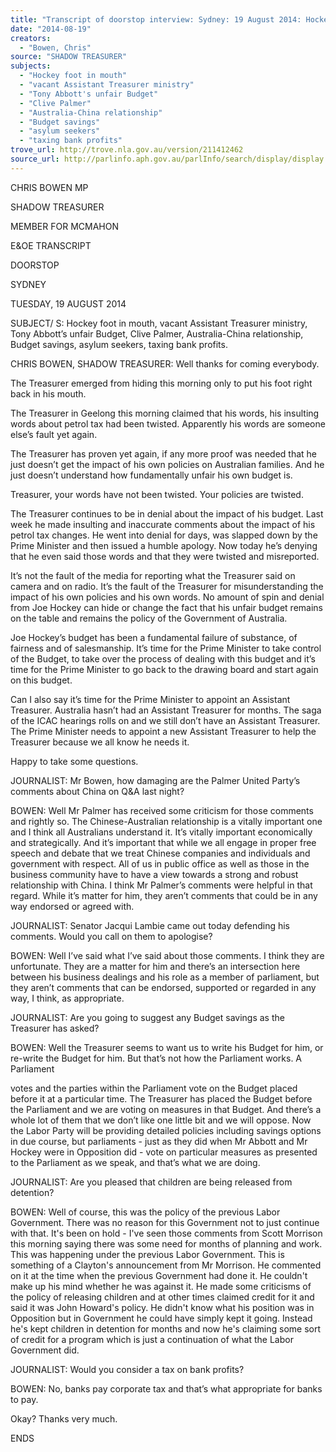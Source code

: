 ```yaml
---
title: "Transcript of doorstop interview: Sydney: 19 August 2014: Hockey foot in mouth; vacant Assistant Treasurer ministry; Tony Abbott's unfair Budget; Clive Palmer; Australia-China relationship; Budget savings; asylum seekers; taxing bank profits"
date: "2014-08-19"
creators:
  - "Bowen, Chris"
source: "SHADOW TREASURER"
subjects:
  - "Hockey foot in mouth"
  - "vacant Assistant Treasurer ministry"
  - "Tony Abbott's unfair Budget"
  - "Clive Palmer"
  - "Australia-China relationship"
  - "Budget savings"
  - "asylum seekers"
  - "taxing bank profits"
trove_url: http://trove.nla.gov.au/version/211412462
source_url: http://parlinfo.aph.gov.au/parlInfo/search/display/display.w3p;query=Id%3A%22media/pressrel/3346480%22
---
```


 

 CHRIS BOWEN MP 

 SHADOW TREASURER 

 MEMBER FOR MCMAHON 

 E&OE TRANSCRIPT  

 DOORSTOP 

 SYDNEY  

 TUESDAY, 19 AUGUST 2014 

 SUBJECT/ S: Hockey foot in mouth, vacant Assistant Treasurer ministry,  Tony Abbott’s unfair Budget, Clive Palmer, Australia-China relationship,  Budget savings, asylum seekers, taxing bank profits. 

 CHRIS BOWEN, SHADOW TREASURER: Well thanks for coming everybody.  

 The Treasurer emerged from hiding this morning only to put his foot right back in  his mouth.  

 The Treasurer in Geelong this morning claimed that his words, his insulting words  about petrol tax had been twisted. Apparently his words are someone else’s fault yet  again.  

 The Treasurer has proven yet again, if any more proof was needed that he just  doesn’t get the impact of his own policies on Australian families. And he just doesn’t  understand how fundamentally unfair his own budget is.  

 Treasurer, your words have not been twisted. Your policies are twisted.  

 The Treasurer continues to be in denial about the impact of his budget. Last week  he made insulting and inaccurate comments about the impact of his petrol tax  changes. He went into denial for days, was slapped down by the Prime Minister and  then issued a humble apology. Now today he’s denying that he even said those  words and that they were twisted and misreported.  

 It’s not the fault of the media for reporting what the Treasurer said on camera and  on radio. It’s the fault of the Treasurer for misunderstanding the impact of his own  policies and his own words. No amount of spin and denial from Joe Hockey can hide  or change the fact that his unfair budget remains on the table and remains the  policy of the Government of Australia.  

 Joe Hockey’s budget has been a fundamental failure of substance, of fairness and of  salesmanship. It’s time for the Prime Minister to take control of the Budget, to take  over the process of dealing with this budget and it’s time for the Prime Minister to go  back to the drawing board and start again on this budget.  

 Can I also say it’s time for the Prime Minister to appoint an Assistant Treasurer.  Australia hasn’t had an Assistant Treasurer for months. The saga of the ICAC  hearings rolls on and we still don’t have an Assistant Treasurer. The Prime Minister  needs to appoint a new Assistant Treasurer to help the Treasurer because we all  know he needs it.  

 Happy to take some questions.  

 JOURNALIST: Mr Bowen, how damaging are the Palmer United Party’s comments  about China on Q&A last night?  

 BOWEN: Well Mr Palmer has received some criticism for those comments and  rightly so. The Chinese-Australian relationship is a vitally important one and I think  all Australians understand it. It’s vitally important economically and strategically. And  it’s important that while we all engage in proper free speech and debate that we  treat Chinese companies and individuals and government with respect. All of us in  public office as well as those in the business community have to have a view  towards a strong and robust relationship with China. I think Mr Palmer’s comments  were helpful in that regard. While it’s matter for him, they aren’t comments that  could be in any way endorsed or agreed with. 

 JOURNALIST: Senator Jacqui Lambie came out today defending his comments.  Would you call on them to apologise? 

 BOWEN: Well I’ve said what I’ve said about those comments. I think they are  unfortunate. They are a matter for him and there’s an intersection here between his  business dealings and his role as a member of parliament, but they aren’t comments  that can be endorsed, supported or regarded in any way, I think, as appropriate. 

 JOURNALIST: Are you going to suggest any Budget savings as the Treasurer has  asked? 

 BOWEN: Well the Treasurer seems to want us to write his Budget for him, or re-write the Budget for him. But that’s not how the Parliament works. A Parliament 

 votes and the parties within the Parliament vote on the Budget placed before it at a  particular time. The Treasurer has placed the Budget before the Parliament and we  are voting on measures in that Budget. And there’s a whole lot of them that we  don’t like one little bit and we will oppose. Now the Labor Party will be providing  detailed policies including savings options in due course, but parliaments - just as  they did when Mr Abbott and Mr Hockey were in Opposition did - vote on particular  measures as presented to the Parliament as we speak, and that’s what we are  doing.  

 JOURNALIST: Are you pleased that children are being released from detention?  

 BOWEN: Well of course, this was the policy of the previous Labor Government.  There was no reason for this Government not to just continue with that. It's been on  hold - I've seen those comments from Scott Morrison this morning saying there was  some need for months of planning and work. This was happening under the  previous Labor Government. This is something of a Clayton's announcement from Mr  Morrison. He commented on it at the time when the previous Government had done  it. He couldn't make up his mind whether he was against it. He made some criticisms  of the policy of releasing children and at other times claimed credit for it and said it  was John Howard's policy. He didn't know what his position was in Opposition but in  Government he could have simply kept it going. Instead he's kept children in  detention for months and now he's claiming some sort of credit for a program which  is just a continuation of what the Labor Government did. 

 JOURNALIST: Would you consider a tax on bank profits? 

 BOWEN: No, banks pay corporate tax and that’s what appropriate for banks to pay. 

 Okay? Thanks very much. 

 

 ENDS 

 

